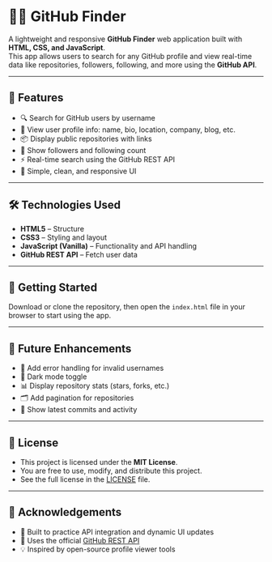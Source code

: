 # 🕵️‍♂️ GitHub Finder

A lightweight and responsive **GitHub Finder** web application built with **HTML, CSS, and JavaScript**.  
This app allows users to search for any GitHub profile and view real-time data like repositories, followers, following, and more using the **GitHub API**.

---

## 🌟 Features

- 🔍 Search for GitHub users by username  
- 📄 View user profile info: name, bio, location, company, blog, etc.  
- 📦 Display public repositories with links  
- 👥 Show followers and following count  
- ⚡ Real-time search using the GitHub REST API  
- 🎯 Simple, clean, and responsive UI

---

## 🛠️ Technologies Used

- **HTML5** – Structure  
- **CSS3** – Styling and layout  
- **JavaScript (Vanilla)** – Functionality and API handling  
- **GitHub REST API** – Fetch user data

---

## 🚀 Getting Started

Download or clone the repository, then open the `index.html` file in your browser to start using the app.

---

## 📌 Future Enhancements

- 🧪 Add error handling for invalid usernames  
- 🎨 Dark mode toggle  
- 📊 Display repository stats (stars, forks, etc.)  
- 🗂️ Add pagination for repositories  
- 🔄 Show latest commits and activity

---

## 📄 License

- This project is licensed under the **MIT License**.  
- You are free to use, modify, and distribute this project.  
- See the full license in the [LICENSE](LICENSE) file.

---

## 🙏 Acknowledgements

- 🧠 Built to practice API integration and dynamic UI updates  
- 🧰 Uses the official [GitHub REST API](https://docs.github.com/en/rest)  
- 💡 Inspired by open-source profile viewer tools  

